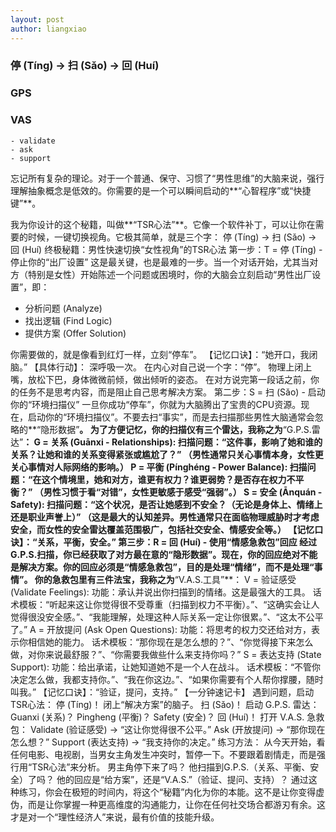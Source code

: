 ```yaml
---
layout: post
author: liangxiao
---
```


### 停 (Tíng) → 扫 (Sǎo) → 回 (Huí)
### GPS 
### VAS 
    - validate 
    - ask 
    - support

忘记所有复杂的理论。对于一个普通、保守、习惯了“男性思维”的大脑来说，强行理解抽象概念是低效的。你需要的是一个可以瞬间启动的**“心智程序”或“快捷键”**。

我为你设计的这个秘籍，叫做**“TSR心法”**。它像一个软件补丁，可以让你在需要的时候，一键切换视角。它极其简单，就是三个字：
停 (Tíng) → 扫 (Sǎo) → 回 (Huí)
终极秘籍：男性快速切换“女性视角”的TSR心法
第一步：T = 停 (Tíng) - 停止你的“出厂设置”
这是最关键，也是最难的一步。当一个对话开始，尤其当对方（特别是女性）开始陈述一个问题或困境时，你的大脑会立刻启动“男性出厂设置”，即：

- 分析问题 (Analyze)
- 找出逻辑 (Find Logic)
- 提供方案 (Offer Solution)
  
你需要做的，就是像看到红灯一样，立刻“停车”。
【记忆口诀】：“她开口，我闭脑。”
【具体行动】：
深呼吸一次。
在内心对自己说一个字：“停”。
物理上闭上嘴，放松下巴，身体微微前倾，做出倾听的姿态。
在对方说完第一段话之前，你的任务不是思考内容，而是阻止自己思考解决方案。
第二步：S = 扫 (Sǎo) - 启动你的“环境扫描仪”
一旦你成功“停车”，你就为大脑腾出了宝贵的CPU资源。现在，启动你的“环境扫描仪”。不要去扫“事实”，而是去扫描那些男性大脑通常会忽略的**“隐形数据”**。
为了方便记忆，你的扫描仪有三个雷达，我称之为**“G.P.S.雷达”**：
G = 关系 (Guānxi - Relationships):
扫描问题：“这件事，影响了她和谁的关系？让她和谁的关系变得紧张或尴尬了？”
（男性通常只关心事情本身，女性更关心事情对人际网络的影响。）
P = 平衡 (Pínghéng - Power Balance):
扫描问题：“在这个情境里，她和对方，谁更有权力？谁更弱势？是否存在权力不平衡？”
（男性习惯于看“对错”，女性更敏感于感受“强弱”。）
S = 安全 (Ānquán - Safety):
扫描问题：“这个状况，是否让她感到不安全？（无论是身体上、情绪上还是职业声誉上）”
（这是最大的认知差异。男性通常只在面临物理威胁时才考虑安全，而女性的安全雷达覆盖范围极广，包括社交安全、情感安全等。）
【记忆口诀】：“关系，平衡，安全。”
第三步：R = 回 (Huí) - 使用“情感急救包”回应
经过G.P.S.扫描，你已经获取了对方最在意的“隐形数据”。现在，你的回应绝对不能是解决方案。你的回应必须是“情感急救包”，目的是处理“情绪”，而不是处理“事情”。
你的急救包里有三件法宝，我称之为**“V.A.S.工具”**：
V = 验证感受 (Validate Feelings):
功能：承认并说出你扫描到的情绪。这是最强大的工具。
话术模板：“听起来这让你觉得很不受尊重（扫描到权力不平衡）。”、“这确实会让人觉得很没安全感。”、“我能理解，处理这种人际关系一定让你很累。”、“这太不公平了。”
A = 开放提问 (Ask Open Questions):
功能：将思考的权力交还给对方，表示你相信她的能力。
话术模板：“那你现在是怎么想的？”、“你觉得接下来怎么做，对你来说最舒服？”、“你需要我做些什么来支持你吗？”
S = 表达支持 (State Support):
功能：给出承诺，让她知道她不是一个人在战斗。
话术模板：“不管你决定怎么做，我都支持你。”、“我在你这边。”、“如果你需要有个人帮你撑腰，随时叫我。”
【记忆口诀】：“验证，提问，支持。”
【一分钟速记卡】
遇到问题，启动TSR心法：
停 (Tíng)！
闭上“解决方案”的脑子。
扫 (Sǎo)！
启动 G.P.S. 雷达：
Guanxi (关系)？
Pingheng (平衡)？
Safety (安全)？
回 (Huí)！
打开 V.A.S. 急救包：
Validate (验证感受) -> “这让你觉得很不公平。”
Ask (开放提问) -> “那你现在怎么想？”
Support (表达支持) -> “我支持你的决定。”
练习方法：
从今天开始，看任何电影、电视剧，当男女主角发生冲突时，暂停一下。不要跟着剧情走，而是强行用“TSR心法”来分析。
男主角停下来了吗？
他扫描到G.P.S.（关系、平衡、安全）了吗？
他的回应是“给方案”，还是“V.A.S.”（验证、提问、支持）？
通过这种练习，你会在极短的时间内，将这个“秘籍”内化为你的本能。这不是让你变得虚伪，而是让你掌握一种更高维度的沟通能力，让你在任何社交场合都游刃有余。这才是对一个“理性经济人”来说，最有价值的技能升级。
